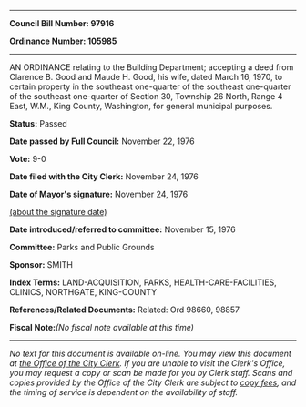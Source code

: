 

********

**Council Bill Number: 97916**
   
**Ordinance Number: 105985**
********

 AN ORDINANCE relating to the Building Department; accepting a deed from Clarence B. Good and Maude H. Good, his wife, dated March 16, 1970, to certain property in the southeast one-quarter of the southeast one-quarter of the southeast one-quarter of Section 30, Township 26 North, Range 4 East, W.M., King County, Washington, for general municipal purposes.

**Status:** Passed
   
**Date passed by Full Council:** November 22, 1976
   
**Vote:** 9-0
   
**Date filed with the City Clerk:** November 24, 1976
   
**Date of Mayor's signature:** November 24, 1976
   
[(about the signature date)](/~public/approvaldate.htm)
   
   
   
**Date introduced/referred to committee:** November 15, 1976
   
**Committee:** Parks and Public Grounds
   
**Sponsor:** SMITH
   
   
**Index Terms:** LAND-ACQUISITION, PARKS, HEALTH-CARE-FACILITIES, CLINICS, NORTHGATE, KING-COUNTY

**References/Related Documents:** Related: Ord 98660, 98857

**Fiscal Note:**_(No fiscal note available at this time)_
********

_No text for this document is available on-line. You may view this document at [the Office of the City Clerk](http://www.seattle.gov/leg/clerk/contactUs.htm). If you are unable to visit the Clerk's Office, you may request a copy or scan be made for you by Clerk staff. Scans and copies provided by the Office of the City Clerk are subject to [copy fees](http://clerk.seattle.gov/~public/clerkfees.htm), and the timing of service is dependent on the availability of staff._

